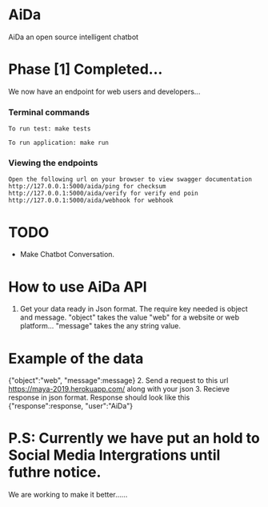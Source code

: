 # AiDa
AiDa an open source intelligent chatbot

# Phase [1] Completed... 
We now have an endpoint for web users and developers... 


### Terminal commands

    To run test: make tests

    To run application: make run

### Viewing the endpoints ###

    Open the following url on your browser to view swagger documentation
    http://127.0.0.1:5000/aida/ping for checksum 
    http://127.0.0.1:5000/aida/verify for verify end poin
    http://127.0.0.1:5000/aida/webhook for webhook


# TODO
- Make Chatbot Conversation.

# How to use AiDa API

1. Get your data ready in Json format. The require key needed is object and message. "object" takes the value "web" for a website or web platform... "message" takes the any string value.
# Example of the data 
{"object":"web", "message":message}
2. Send a request to this url https://maya-2019.herokuapp.com/ along with your json
3. Recieve response in json format.
Response should look like this
{"response":response, "user":"AiDa"}


# P.S: Currently we have put an hold to Social Media Intergrations until futhre notice.

We are working to make it better......

